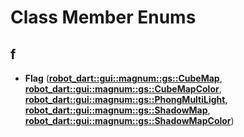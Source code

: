
# Class Member Enums



## f

* **Flag** ([**robot\_dart::gui::magnum::gs::CubeMap**](classrobot__dart_1_1gui_1_1magnum_1_1gs_1_1CubeMap.md), [**robot\_dart::gui::magnum::gs::CubeMapColor**](classrobot__dart_1_1gui_1_1magnum_1_1gs_1_1CubeMapColor.md), [**robot\_dart::gui::magnum::gs::PhongMultiLight**](classrobot__dart_1_1gui_1_1magnum_1_1gs_1_1PhongMultiLight.md), [**robot\_dart::gui::magnum::gs::ShadowMap**](classrobot__dart_1_1gui_1_1magnum_1_1gs_1_1ShadowMap.md), [**robot\_dart::gui::magnum::gs::ShadowMapColor**](classrobot__dart_1_1gui_1_1magnum_1_1gs_1_1ShadowMapColor.md))




